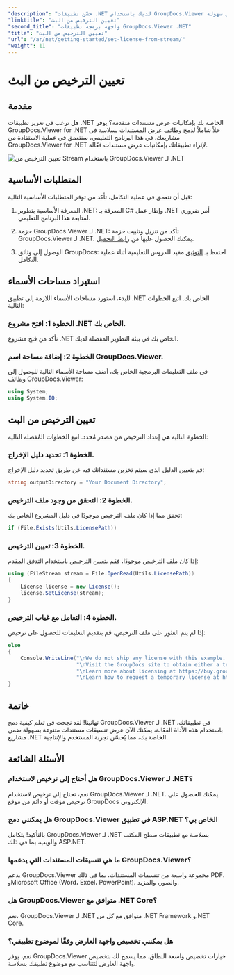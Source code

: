 ```yaml
---
"description": "حسّن تطبيقات .NET لديك باستخدام GroupDocs.Viewer لعرض مستندات سلس. اتبع دليلنا خطوة بخطوة ودمج إمكانيات عرض مستندات فعّالة بكل سهولة."
"linktitle": "تعيين الترخيص من البث"
"second_title": "واجهة برمجة تطبيقات GroupDocs.Viewer .NET"
"title": "تعيين الترخيص من البث"
"url": "/ar/net/getting-started/set-license-from-stream/"
"weight": 11
---
```


# تعيين الترخيص من البث

## مقدمة
هل ترغب في تعزيز تطبيقات .NET الخاصة بك بإمكانيات عرض مستندات متقدمة؟ يوفر GroupDocs.Viewer for .NET حلاً شاملاً لدمج وظائف عرض المستندات بسلاسة في مشاريعك. في هذا البرنامج التعليمي، سنتعمق في عملية الاستفادة من GroupDocs.Viewer for .NET لإثراء تطبيقاتك بإمكانيات عرض مستندات فعّالة. 

![تعيين الترخيص من Stream باستخدام GroupDocs.Viewer لـ .NET](/viewer/getting-started/set-license-from-stream.png)

## المتطلبات الأساسية
قبل أن نتعمق في عملية التكامل، تأكد من توفر المتطلبات الأساسية التالية:
1. المعرفة الأساسية بتطوير .NET: المعرفة بـ C# وإطار عمل .NET أمر ضروري لمتابعة هذا البرنامج التعليمي.
   
2. حزمة GroupDocs.Viewer لـ .NET: تأكد من تنزيل وتثبيت حزمة GroupDocs.Viewer لـ .NET. يمكنك الحصول عليها من [رابط التحميل](https://releases.groupdocs.com/viewer/net/).
3. الوصول إلى وثائق GroupDocs: احتفظ بـ [التوثيق](https://tutorials.groupdocs.com/viewer/net/) مفيد للدروس التعليمية أثناء عملية التكامل.

## استيراد مساحات الأسماء
للبدء، استورد مساحات الأسماء اللازمة إلى تطبيق .NET الخاص بك. اتبع الخطوات التالية:
### الخطوة 1: افتح مشروع .NET الخاص بك.
تأكد من فتح مشروع .NET الخاص بك في بيئة التطوير المفضلة لديك.
### الخطوة 2: إضافة مساحة اسم GroupDocs.Viewer.
في ملف التعليمات البرمجية الخاص بك، أضف مساحة الأسماء التالية للوصول إلى وظائف GroupDocs.Viewer:
```csharp
using System;
using System.IO;
```
## تعيين الترخيص من البث
الخطوة التالية هي إعداد الترخيص من مصدر مُحدد. اتبع الخطوات المُفصلة التالية:
### الخطوة 1: تحديد دليل الإخراج.
قم بتعيين الدليل الذي سيتم تخزين مستنداتك فيه عن طريق تحديد دليل الإخراج:
```csharp
string outputDirectory = "Your Document Directory";
```
### الخطوة 2: التحقق من وجود ملف الترخيص.
تحقق مما إذا كان ملف الترخيص موجودًا في دليل المشروع الخاص بك:
```csharp
if (File.Exists(Utils.LicensePath))
```
### الخطوة 3: تعيين الترخيص.
إذا كان ملف الترخيص موجودًا، فقم بتعيين الترخيص باستخدام التدفق المقدم:
```csharp
using (FileStream stream = File.OpenRead(Utils.LicensePath))
{
    License license = new License();
    license.SetLicense(stream);
}
```
### الخطوة 4: التعامل مع غياب الترخيص.
إذا لم يتم العثور على ملف الترخيص، قم بتقديم التعليمات للحصول على ترخيص:
```csharp
else
{
    Console.WriteLine("\nWe do not ship any license with this example. " +
                      "\nVisit the GroupDocs site to obtain either a temporary or permanent license. " +
                      "\nLearn more about licensing at https://buy.groupdocs.com/faqs/licensing. " +
                      "\nLearn how to request a temporary license at https://buy.groupdocs.com/temporary-license.");
}
```

## خاتمة
تهانينا! لقد نجحت في تعلم كيفية دمج GroupDocs.Viewer لـ .NET في تطبيقاتك. باستخدام هذه الأداة الفعّالة، يمكنك الآن عرض تنسيقات مستندات متنوعة بسهولة ضمن مشاريع .NET الخاصة بك، مما يُحسّن تجربة المستخدم والإنتاجية.
## الأسئلة الشائعة
### هل أحتاج إلى ترخيص لاستخدام GroupDocs.Viewer لـ .NET؟
نعم، تحتاج إلى ترخيص لاستخدام GroupDocs.Viewer لـ .NET. يمكنك الحصول على ترخيص مؤقت أو دائم من موقع GroupDocs الإلكتروني.
### هل يمكنني دمج GroupDocs.Viewer في تطبيق ASP.NET الخاص بي؟
بالتأكيد! يتكامل GroupDocs.Viewer لـ .NET بسلاسة مع تطبيقات سطح المكتب والويب، بما في ذلك ASP.NET.
### ما هي تنسيقات المستندات التي يدعمها GroupDocs.Viewer؟
يدعم GroupDocs.Viewer مجموعة واسعة من تنسيقات المستندات، بما في ذلك PDF، وMicrosoft Office (Word، Excel، PowerPoint)، والصور، والمزيد.
### هل GroupDocs.Viewer متوافق مع .NET Core؟
نعم، GroupDocs.Viewer لـ .NET متوافق مع كل من .NET Framework و.NET Core.
### هل يمكنني تخصيص واجهة العارض وفقًا لموضوع تطبيقي؟
نعم، يوفر GroupDocs.Viewer خيارات تخصيص واسعة النطاق، مما يسمح لك بتخصيص واجهة العارض لتتناسب مع موضوع تطبيقك بسلاسة.